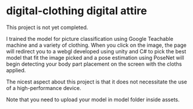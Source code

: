 # digital-clothing digital attire
This project is not yet completed.

I trained the model for picture classification using Google Teachable machine and a variety of clothing.
When you click on the image, the page will redirect you to a webgl developed using unity and C# to pick the best model that fit the image picked and a pose estimation using PoseNet will begin detecting your body part placement on the screen with the cloths applied.

The nicest aspect about this project is that it does not necessitate the use of a high-performance device.

Note that you need to upload your model in model folder inside assets.
